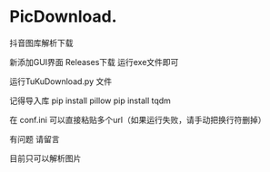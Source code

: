# PicDownload.

抖音图库解析下载

新添加GUI界面
Releases下载 运行exe文件即可

运行TuKuDownload.py 文件

记得导入库
pip install pillow
pip install tqdm

在 conf.ini 可以直接粘贴多个url（如果运行失败，请手动把换行符删掉）

有问题 请留言

目前只可以解析图片
